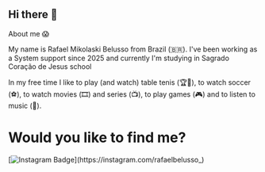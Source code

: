 ## Hi there 👋

About me :scream:

My name is Rafael Mikolaski Belusso from Brazil (🇧🇷). I've been working as a System support since 2025 and currently I'm studying in Sagrado Coração de Jesus school

In my free time I like to play (and watch) table tenis (🏆🏓), to watch soccer (⚽), to watch movies (🎞️) and series (📺), to play games (🎮) and to listen to music (🎵).


# Would you like to find me?


[![Instagram Badge](https://img.shields.io/badge/Instagram-E4405F?style=for-the-badge&logo=instagram&logoColor=white&link=https://instagram.com/rafaelbelusso_)](https://instagram.com/rafaelbelusso_)


<!--
**arielfelippi/arielfelippi** is a ✨ _special_ ✨ repository because its `README.md` (this file) appears on your GitHub profile.

Here are some ideas to get you started:

- 🔭 I’m currently working on ...
- 🌱 I’m currently learning ...
- 👯 I’m looking to collaborate on ...
- 🤔 I’m looking for help with ...
- 💬 Ask me about ...
- 📫 How to reach me: ...
- 😄 Pronouns: ...
- ⚡ Fun fact: ...
-->
